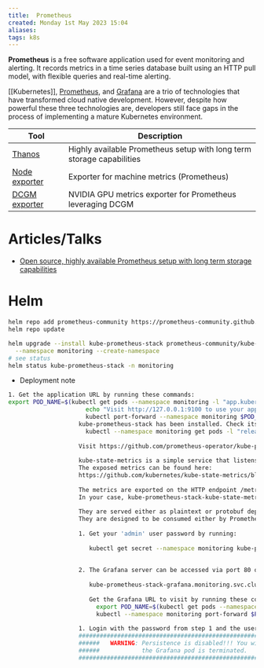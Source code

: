 ```yaml
---
title:  Prometheus
created: Monday 1st May 2023 15:04
aliases: 
tags: k8s
---
```

**Prometheus** is a free software application used for event monitoring and alerting. It records metrics in a time series database built using an HTTP pull model, with flexible queries and real-time alerting.

[[Kubernetes]], [Prometheus](https://prometheus.io/), and [Grafana](https://grafana.com/oss/grafana?pg=blog&plcmt=body-txt) are a trio of technologies that have transformed cloud native development. However, despite how powerful these three technologies are, developers still face gaps in the process of implementing a mature Kubernetes environment.

| Tool                                                         | Description                                                           |
| ------------------------------------------------------------ | --------------------------------------------------------------------- |
| [Thanos](https://github.com/thanos-io/thanos)                | Highly available Prometheus setup with long term storage capabilities |
| [Node exporter](https://github.com/prometheus/node_exporter) | Exporter for machine metrics (Prometheus)                             |
| [DCGM exporter](https://github.com/NVIDIA/dcgm-exporter)     | NVIDIA GPU metrics exporter for Prometheus leveraging DCGM            |

# Articles/Talks

- [Open source, highly available Prometheus setup with long term storage capabilities](https://thanos.io/)

# Helm

```bash
helm repo add prometheus-community https://prometheus-community.github.io/helm-charts
helm repo update

helm upgrade --install kube-prometheus-stack prometheus-community/kube-prometheus-stack \
  --namespace monitoring --create-namespace
# see status
helm status kube-prometheus-stack -n monitoring
```

- Deployment note

```bash
1. Get the application URL by running these commands:
export POD_NAME=$(kubectl get pods --namespace monitoring -l "app.kubernetes.io/name=prometheus-node-exporter,app.kubernetes.io/instance=kube-prometheus-stack" -o jsonpath="{.items[0].metadata.name}")
                      echo "Visit http://127.0.0.1:9100 to use your application"
                      kubectl port-forward --namespace monitoring $POD_NAME 9100
                    kube-prometheus-stack has been installed. Check its status by running:
                      kubectl --namespace monitoring get pods -l "release=kube-prometheus-stack"
                    
                    Visit https://github.com/prometheus-operator/kube-prometheus for instructions on how to create & configure Alertmanager and Prometheus instances using the Operator.
                    
                    kube-state-metrics is a simple service that listens to the Kubernetes API server and generates metrics about the state of the objects.
                    The exposed metrics can be found here:
                    https://github.com/kubernetes/kube-state-metrics/blob/master/docs/README.md#exposed-metrics
                    
                    The metrics are exported on the HTTP endpoint /metrics on the listening port.
                    In your case, kube-prometheus-stack-kube-state-metrics.monitoring.svc.cluster.local:8080/metrics
                    
                    They are served either as plaintext or protobuf depending on the Accept header.
                    They are designed to be consumed either by Prometheus itself or by a scraper that is compatible with scraping a Prometheus client endpoint.
                    
                    1. Get your 'admin' user password by running:
                    
                       kubectl get secret --namespace monitoring kube-prometheus-stack-grafana -o jsonpath="{.data.admin-password}" | base64 --decode ; echo
                    
                    
                    2. The Grafana server can be accessed via port 80 on the following DNS name from within your cluster:
                    
                       kube-prometheus-stack-grafana.monitoring.svc.cluster.local
                    
                       Get the Grafana URL to visit by running these commands in the same shell:
                         export POD_NAME=$(kubectl get pods --namespace monitoring -l "app.kubernetes.io/name=grafana,app.kubernetes.io/instance=kube-prometheus-stack" -o jsonpath="{.items[0].metadata.name}")
                         kubectl --namespace monitoring port-forward $POD_NAME 3000
                    
                    1. Login with the password from step 1 and the username: admin
                    #################################################################################
                    ######   WARNING: Persistence is disabled!!! You will lose your data when   #####
                    ######            the Grafana pod is terminated.                            #####
                    #################################################################################
```


```bash

```